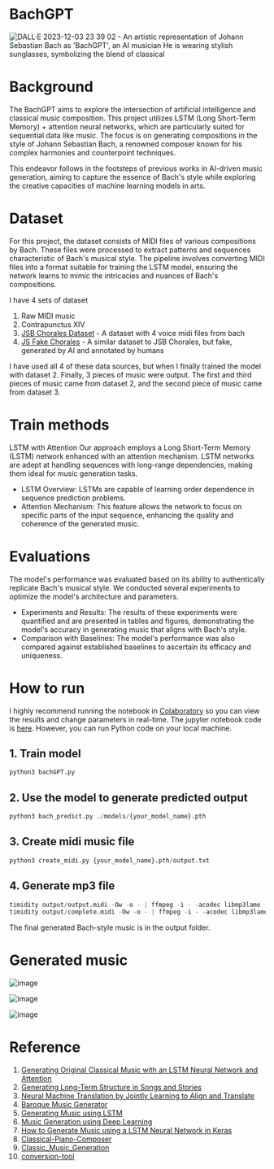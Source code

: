 # BachGPT

![DALL·E 2023-12-03 23 39 02 - An artistic representation of Johann Sebastian Bach as 'BachGPT', an AI musician  He is wearing stylish sunglasses, symbolizing the blend of classical](https://github.com/halfrost/BachGPT/assets/10825609/a2de2c57-9080-4550-a617-57f1581aead3)



# Background

The BachGPT aims to explore the intersection of artificial intelligence and classical music composition. This project utilizes LSTM (Long Short-Term Memory) + attention neural networks, which are particularly suited for sequential data like music. The focus is on generating compositions in the style of Johann Sebastian Bach, a renowned composer known for his complex harmonies and counterpoint techniques.

This endeavor follows in the footsteps of previous works in AI-driven music generation, aiming to capture the essence of Bach's style while exploring the creative capacities of machine learning models in arts.

# Dataset 

For this project, the dataset consists of MIDI files of various compositions by Bach. These files were processed to extract patterns and sequences characteristic of Bach's musical style. The pipeline involves converting MIDI files into a format suitable for training the LSTM model, ensuring the network learns to mimic the intricacies and nuances of Bach's compositions.

I have 4 sets of dataset
1. Raw MIDI music
2. Contrapunctus XIV
3. [JSB Chorales Dataset](https://github.com/czhuang/JSB-Chorales-dataset) - A dataset with 4 voice midi files from bach
4. [JS Fake Chorales](https://github.com/omarperacha/js-fakes) - A similar dataset to JSB Chorales, but fake, generated by AI and annotated by humans

I have used all 4 of these data sources, but when I finally trained the model with dataset 2. Finally, 3 pieces of music were output. The first and third pieces of music came from dataset 2, and the second piece of music came from dataset 3.


# Train methods

LSTM with Attention
Our approach employs a Long Short-Term Memory (LSTM) network enhanced with an attention mechanism. LSTM networks are adept at handling sequences with long-range dependencies, making them ideal for music generation tasks.

- LSTM Overview: LSTMs are capable of learning order dependence in sequence prediction problems.
- Attention Mechanism: This feature allows the network to focus on specific parts of the input sequence, enhancing the quality and coherence of the generated music.


# Evaluations

The model's performance was evaluated based on its ability to authentically replicate Bach's musical style. We conducted several experiments to optimize the model's architecture and parameters.

- Experiments and Results: The results of these experiments were quantified and are presented in tables and figures, demonstrating the model's accuracy in generating music that aligns with Bach's style.
- Comparison with Baselines: The model's performance was also compared against established baselines to ascertain its efficacy and uniqueness.


# How to run

I highly recommend running the notebook in [Colaboratory](https://colab.research.google.com/) so you can view the results and change parameters in real-time. The jupyter notebook code is [here](). However, you can run Python code on your local machine.

## 1. Train model

```python
python3 bachGPT.py 
```

## 2. Use the model to generate predicted output

```python
python3 bach_predict.py ./models/{your_model_name}.pth 
```

## 3. Create midi music file

```python
python3 create_midi.py {your_model_name}.pth/output.txt
```

## 4. Generate mp3 file

```python
timidity output/output.midi -Ow -o - | ffmpeg -i - -acodec libmp3lame -ab 320k output/output.mp3
timidity output/complete.midi -Ow -o - | ffmpeg -i - -acodec libmp3lame -ab 320k output/complete.mp3
```

The final generated Bach-style music is in the output folder.

# Generated music




![image](https://github.com/halfrost/BachGPT/assets/10825609/c4d98cfc-504f-446a-a92f-55487ec98add)



![image](https://github.com/halfrost/BachGPT/assets/10825609/665c63b4-e59b-41fe-8add-1f6e27bb92e1)



![image](https://github.com/halfrost/BachGPT/assets/10825609/6870cf4c-4cf3-4ef8-a4b6-cf684b1db998)


# Reference
1. [Generating Original Classical Music with an LSTM Neural Network and Attention](https://medium.com/@alexissa122/generating-original-classical-music-with-an-lstm-neural-network-and-attention-abf03f9ddcb4)
2. [Generating Long-Term Structure in Songs and Stories](https://magenta.tensorflow.org/2016/07/15/lookback-rnn-attention-rnn)
3. [Neural Machine Translation by Jointly Learning to Align and Translate](https://arxiv.org/abs/1409.0473)
4. [Baroque Music Generator](https://github.com/Pudkip/Bach-Bot)
5. [Generating Music using LSTM](https://www.researchgate.net/publication/351502178_Generating_Music_using_LSTM)
6. [Music Generation using Deep Learning](https://medium.com/@sabadejuyee21/music-generation-using-deep-learning-7d3dbb2254af)
7. [How to Generate Music using a LSTM Neural Network in Keras](https://towardsdatascience.com/how-to-generate-music-using-a-lstm-neural-network-in-keras-68786834d4c5)
8. [Classical-Piano-Composer](https://github.com/Skuldur/Classical-Piano-Composer)
9. [Classic_Music_Generation](https://github.com/thebeyonder001/Classic_Music_Generation)
10. [conversion-tool](https://www.conversion-tool.com/audiotomidi/)

